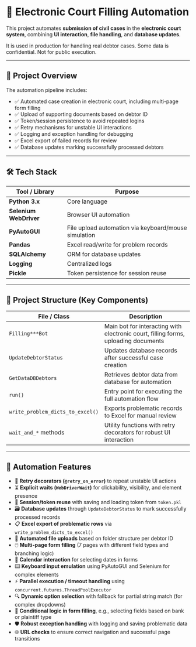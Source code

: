 # 🤖 Electronic Court Filling Automation

This project automates **submission of civil cases** in the **electronic court system**, combining **UI interaction**, **file handling**, and **database updates**.

It is used in production for handling real debtor cases. Some data is confidential. Not for public execution.

---

## 🚀 Project Overview

The automation pipeline includes:

- ✅ Automated case creation in electronic court, including multi-page form filling  
- ✅ Upload of supporting documents based on debtor ID  
- ✅ Token/session persistence to avoid repeated logins  
- ✅ Retry mechanisms for unstable UI interactions  
- ✅ Logging and exception handling for debugging  
- ✅ Excel export of failed records for review  
- ✅ Database updates marking successfully processed debtors  

---

## 🛠️ Tech Stack

| Tool / Library         | Purpose |
|------------------------|---------|
| **Python 3.x**         | Core language |
| **Selenium WebDriver** | Browser UI automation |
| **PyAutoGUI**          | File upload automation via keyboard/mouse simulation |
| **Pandas**             | Excel read/write for problem records |
| **SQLAlchemy**         | ORM for database updates |
| **Logging**            | Centralized logs |
| **Pickle**             | Token persistence for session reuse |

---

## 📂 Project Structure (Key Components)

| File / Class | Description |
|--------------|-------------|
| `Filling***Bot` | Main bot for interacting with electronic court, filling forms, uploading documents |
| `UpdateDebtorStatus` | Updates database records after successful case creation |
| `GetDataDBDebtors` | Retrieves debtor data from database for automation |
| `run()` | Entry point for executing the full automation flow |
| `write_problem_dicts_to_excel()` | Exports problematic records to Excel for manual review |
| `wait_and_*` methods | Utility functions with retry decorators for robust UI interaction |

---

## 🧪 Automation Features

- 🔁 **Retry decorators (`@retry_on_error`)** to repeat unstable UI actions  
- ⏳ **Explicit waits (`WebDriverWait`)** for clickability, visibility, and element presence  
- 💾 **Session/token reuse** with saving and loading token from `token.pkl`  
- 🗃️ **Database updates** through `UpdateDebtorStatus` to mark successfully processed records  
- 📋 **Excel export of problematic rows** via `write_problem_dicts_to_excel()`  
- 📂 **Automated file uploads** based on folder structure per debtor ID  
- 🖱️ **Multi-page form filling** (7 pages with different field types and branching logic)  
- 📅 **Calendar interaction** for selecting dates in forms  
- ⌨️ **Keyboard input emulation** using PyAutoGUI and Selenium for complex elements  
- ⚡ **Parallel execution / timeout handling** using `concurrent.futures.ThreadPoolExecutor`  
- 🔍 **Dynamic option selection** with fallback for partial string match (for complex dropdowns)  
- 🧩 **Conditional logic in form filling**, e.g., selecting fields based on bank or plaintiff type  
- 🛡️ **Robust exception handling** with logging and saving problematic data  
- 🌐 **URL checks** to ensure correct navigation and successful page transitions  

